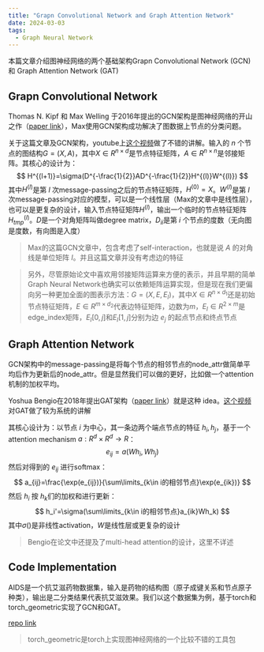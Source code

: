 ```yaml
---
title: "Grapn Convolutional Network and Graph Attention Network"
date: 2024-03-03
tags:
  - Graph Neural Network
---
```


本篇文章介绍图神经网络的两个基础架构Grapn Convolutional Network (GCN) 和 Graph Attention Network (GAT)

## Grapn Convolutional Network

Thomas N. Kipf 和 Max Welling 于2016年提出的GCN架构是图神经网络的开山之作（[paper link](https://arxiv.org/abs/1609.02907)），Max使用GCN架构成功解决了图数据上节点的分类问题。

关于这篇文章及GCN架构，youtube上[这个视频](https://www.youtube.com/watch?v=CwHNUX2GWvE)做了不错的讲解。输入的 $n$ 个节点的图结构$G=(X, A)$，其中$X\in R^{n\times d}$是节点特征矩阵，$A\in R^{n\times n}$是邻接矩阵。其核心的设计为：
$$
H^{(l+1)}=\sigma(D^{-\frac{1}{2}}AD^{-\frac{1}{2}}H^{(l)}W^{(l)})
$$
其中$H^{(l)}$是第 $l$ 次message-passing之后的节点特征矩阵，$H^{(0)}=X$。$W^{(l)}$是第 $l$ 次message-passing对应的模型，可以是一个线性层（Max的文章中是线性层），也可以是更复杂的设计，输入节点特征矩阵$H^{(l)}$，输出一个临时的节点特征矩阵$H^{(l)}_{tmp}$。$D$是一个对角矩阵叫做degree matrix，$D_{ii}$是第 $i$ 个节点的度数（无向图是度数，有向图是入度）

> Max的这篇GCN文章中，包含考虑了self-interaction，也就是说 $A$ 的对角线是单位矩阵 $I$。并且这篇文章并没有考虑边的特征

> 另外，尽管原始论文中喜欢用邻接矩阵运算来方便的表示，并且早期的简单Graph Neural Network也确实可以依赖矩阵运算实现，但是现在我们更偏向另一种更加全面的图表示方法：$G=(X,E,E_{I})$，其中$X\in R^{n\times d_1}$还是初始节点特征矩阵，$E\in R^{m\times d_2}$代表边特征矩阵，边数为$m$，$E_I\in R^{2\times m}$是edge_index矩阵，$E_I[0,j]$和$E_I[1,j]$分别为边 $e_j$ 的起点节点和终点节点

## Graph Attention Network

GCN架构中的message-passing是将每个节点的相邻节点的node_attr做简单平均后作为更新后的node_attr。但是显然我们可以做的更好，比如做一个attention机制的加权平均。

Yoshua Bengio在2018年提出GAT架构（[paper link](https://arxiv.org/abs/1710.10903)）就是这种 idea。[这个视频](https://www.youtube.com/watch?v=iAEDA8aDCZg)对GAT做了较为系统的讲解

其核心设计为：以节点 $i$ 为中心，其一条边两个端点节点的特征 $h_i, h_j$，基于一个attention mechanism $a: R^d\times R^d \rightarrow R$：
$$
e_{ij}=a(Wh_i, Wh_j)
$$
然后对得到的 $e_{ij}$ 进行softmax：
$$
a_{ij}=\frac{\exp(e_{ij})}{\sum\limits_{k\in i的相邻节点}\exp(e_{ik})}
$$
然后 $h_i$ 按 $h_k$们的加权和进行更新：
$$
h_i'=\sigma(\sum\limits_{k\in i的相邻节点}a_{ik}Wh_k)
$$
其中$\sigma()$是非线性activation，$W$是线性层或更复杂的设计

> Bengio在论文中还提及了multi-head attention的设计，这里不详述

## Code Implementation

AIDS是一个抗艾滋药物数据集，输入是药物的结构图（原子成键关系和节点原子种类），输出是二分类结果代表抗艾滋效果。我们以这个数据集为例，基于torch和torch_geometric实现了GCN和GAT。

[repo link](https://github.com/Lingyu-Kong/GraphNeuralNetwork.git)

> torch_geometric是torch上实现图神经网络的一个比较不错的工具包